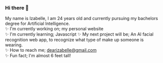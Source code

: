 ### Hi there 👋
My name is Izabelle, I am 24 years old and currently pursuing my bachelors degree for Artificial Intelligence.  
✨ I'm currently working on; my personal website  
✨ I'm currently learning; Javascript 
✨ My next project will be; An AI facial recognition web app, to recognize what type of make up someone is wearing.  
✨ How to reach me; dearizabelle@gmail.com  
✨ Fun fact; I'm almost 6 feet tall!  
